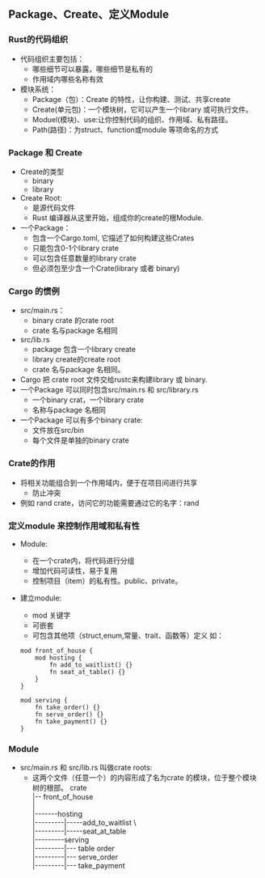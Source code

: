## Package、Create、定义Module

### Rust的代码组织
* 代码组织主要包括：
    * 哪些细节可以暴露，哪些细节是私有的
    * 作用域内哪些名称有效
* 模块系统：
    - Package（包）：Create 的特性，让你构建、测试、共享create
    - Create(单元包)：一个模块树，它可以产生一个library 或可执行文件。
    - Moduel(模块)、use:让你控制代码的组织、作用域、私有路径。
    - Path(路径)：为struct、function或module 等项命名的方式

### Package 和 Create
* Create的类型
    - binary
    - library
* Create Root:
    - 是源代码文件
    - Rust 编译器从这里开始，组成你的create的根Module.
* 一个Package：
    - 包含一个Cargo.toml, 它描述了如何构建这些Crates
    - 只能包含0-1个library crate
    - 可以包含任意数量的library crate
    - 但必须包至少含一个Crate(library 或者 binary)

### Cargo 的惯例
* src/main.rs：
    * binary crate 的crate root
    * crate 名与package 名相同
* src/lib.rs
    * package 包含一个library create
    * library create的create root
    * crate 名与package 名相同。
* Cargo 把 crate root 文件交给rustc来构建library 或 binary.
* 一个Package 可以同时包含src/main.rs 和 src/library.rs
    * 一个binary crat，一个library crate
    * 名称与package 名相同
* 一个Package 可以有多个binary crate:
    * 文件放在src/bin
    * 每个文件是单独的binary crate

### Crate的作用
* 将相关功能组合到一个作用域内，便于在项目间进行共享
    * 防止冲突
* 例如 rand crate，访问它的功能需要通过它的名字：rand

### 定义module 来控制作用域和私有性
* Module:
    * 在一个crate内，将代码进行分组
    * 增加代码可读性，易于复用
    * 控制项目（item）的私有性。public、private。

* 建立module:
    -  mod 关键字
    - 可嵌套
    - 可包含其他项（struct,enum,常量、trait、函数等）定义
    如：
    ```
    mod front_of_house {
        mod hosting {
            fn add_to_waitlist() {}
            fn seat_at_table() {}
        }
    }

    mod serving {
        fn take_order() {}
        fn serve_order() {}
        fn take_payment() {}
    }
    ```

### Module
* src/main.rs 和 src/lib.rs 叫做crate roots:
    * 这两个文件（任意一个）的内容形成了名为crate 的模块，位于整个模块树的根部。
crate \
  |-- front_of_house \
  | \
  |-------hosting \
  |---------|-----add_to_waitlist \      
  |---------|-----seat_at_table \
  |---------serving \
  |---------|--- table order \
  |---------|--- serve_order \
  |---------|--- take_payment